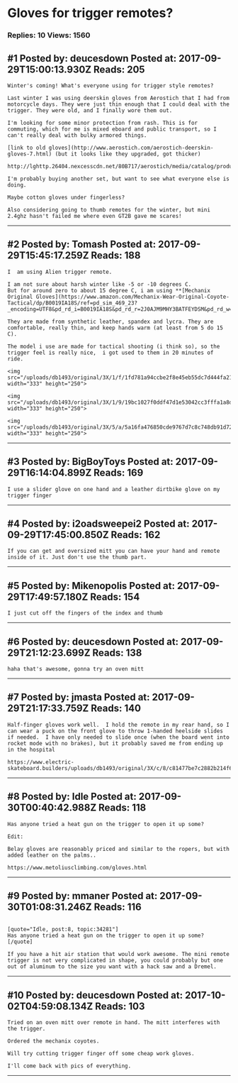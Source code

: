 # Gloves for trigger remotes?

### Replies: 10 Views: 1560

## \#1 Posted by: deucesdown Posted at: 2017-09-29T15:00:13.930Z Reads: 205

```
Winter's coming! What's everyone using for trigger style remotes?

Last winter I was using deerskin gloves from Aerostich that I had from motorcycle days. They were just thin enough that I could deal with the trigger. They were old, and I finally wore them out.

I'm looking for some minor protection from rash. This is for commuting, which for me is mixed eboard and public transport, so I can't really deal with bulky armored things.

[link to old gloves](http://www.aerostich.com/aerostich-deerskin-gloves-7.html) (but it looks like they upgraded, got thicker)

http://lghttp.26404.nexcesscdn.net/80B717/aerostich/media/catalog/product/cache/1/image/960x/040ec09b1e35df139433887a97daa66f/4/2/422_3a.jpg

I'm probably buying another set, but want to see what everyone else is doing.

Maybe cotton gloves under fingerless?

Also considering going to thumb remotes for the winter, but mini 2.4ghz hasn't failed me where even GT2B gave me scares!
```

---
## \#2 Posted by: Tomash Posted at: 2017-09-29T15:45:17.259Z Reads: 188

```
I  am using Alien trigger remote.

I am not sure about harsh winter like -5 or -10 degrees C.
But for around zero to about 15 degree C, i am using **[Mechanix Original Gloves](https://www.amazon.com/Mechanix-Wear-Original-Coyote-Tactical/dp/B0019IA18S/ref=pd_sim_469_23?_encoding=UTF8&pd_rd_i=B0019IA18S&pd_rd_r=2J0AJM9MHY3BATFEYDSM&pd_rd_w=0B1KP&pd_rd_wg=MSGip&psc=1&refRID=2J0AJM9MHY3BATFEYDSM)**

They are made from synthetic leather, spandex and lycra. They are comfortable, really thin, and keep hands warm (at least from 5 do 15 C).

The model i use are made for tactical shooting (i think so), so the trigger feel is really nice,  i got used to them in 20 minutes of ride.

<img src="/uploads/db1493/original/3X/1/f/1fd781a94ccbe2f8e45eb55dc7d444fa215c5ecd.jpg" width="333" height="250">

<img src="/uploads/db1493/original/3X/1/9/19bc1027f0ddf47d1e53042cc3fffa1a8d2e7532.jpg" width="333" height="250">

<img src="/uploads/db1493/original/3X/5/a/5a16fa476850cde9767d7c8c748db91d727e9921.jpg" width="333" height="250">
```

---
## \#3 Posted by: BigBoyToys Posted at: 2017-09-29T16:14:04.899Z Reads: 169

```
I use a slider glove on one hand and a leather dirtbike glove on my trigger finger
```

---
## \#4 Posted by: i2oadsweepei2 Posted at: 2017-09-29T17:45:00.850Z Reads: 162

```
If you can get and oversized mitt you can have your hand and remote inside of it. Just don't use the thumb part.
```

---
## \#5 Posted by: Mikenopolis Posted at: 2017-09-29T17:49:57.180Z Reads: 154

```
I just cut off the fingers of the index and thumb
```

---
## \#6 Posted by: deucesdown Posted at: 2017-09-29T21:12:23.699Z Reads: 138

```
haha that's awesome, gonna try an oven mitt
```

---
## \#7 Posted by: jmasta Posted at: 2017-09-29T21:17:33.759Z Reads: 140

```
Half-finger gloves work well.  I hold the remote in my rear hand, so I can wear a puck on the front glove to throw 1-handed heelside slides if needed.  I have only needed to slide once (when the board went into rocket mode with no brakes), but it probably saved me from ending up in the hospital

https://www.electric-skateboard.builders/uploads/db1493/original/3X/c/8/c81477be7c2882b214f64cda019d215b44e83149.JPG
```

---
## \#8 Posted by: Idle Posted at: 2017-09-30T00:40:42.988Z Reads: 118

```
Has anyone tried a heat gun on the trigger to open it up some?

Edit:

Belay gloves are reasonably priced and similar to the ropers, but with added leather on the palms..

https://www.metoliusclimbing.com/gloves.html
```

---
## \#9 Posted by: mmaner Posted at: 2017-09-30T01:08:31.246Z Reads: 116

```

[quote="Idle, post:8, topic:34281"]
Has anyone tried a heat gun on the trigger to open it up some?
[/quote]

If you have a hit air station that would work awesome. The mini remote trigger is not very complicated in shape, you could probably but one out of aluminum to the size you want with a hack saw and a Dremel.
```

---
## \#10 Posted by: deucesdown Posted at: 2017-10-02T04:59:08.134Z Reads: 103

```
Tried on an oven mitt over remote in hand. The mitt interferes with the trigger.

Ordered the mechanix coyotes.

Will try cutting trigger finger off some cheap work gloves.

I'll come back with pics of everything.
```

---
